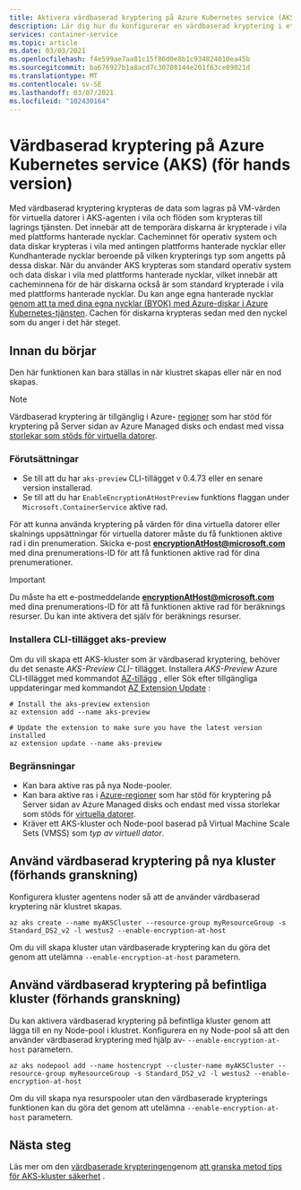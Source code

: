 ```yaml
---
title: Aktivera värdbaserad kryptering på Azure Kubernetes service (AKS)
description: Lär dig hur du konfigurerar en värdbaserad kryptering i ett Azure Kubernetes service-kluster (AKS)
services: container-service
ms.topic: article
ms.date: 03/03/2021
ms.openlocfilehash: f4e599ae7aa81c15f86d0e8b1c934824010ea45b
ms.sourcegitcommit: ba676927b1a8acd7c30708144e201f63ce89021d
ms.translationtype: MT
ms.contentlocale: sv-SE
ms.lasthandoff: 03/07/2021
ms.locfileid: "102430164"
---
```

# <a name="host-based-encryption-on-azure-kubernetes-service-aks-preview"></a>Värdbaserad kryptering på Azure Kubernetes service (AKS) (för hands version)

Med värdbaserad kryptering krypteras de data som lagras på VM-värden för virtuella datorer i AKS-agenten i vila och flöden som krypteras till lagrings tjänsten. Det innebär att de temporära diskarna är krypterade i vila med plattforms hanterade nycklar. Cacheminnet för operativ system och data diskar krypteras i vila med antingen plattforms hanterade nycklar eller Kundhanterade nycklar beroende på vilken krypterings typ som angetts på dessa diskar. När du använder AKS krypteras som standard operativ system och data diskar i vila med plattforms hanterade nycklar, vilket innebär att cacheminnena för de här diskarna också är som standard krypterade i vila med plattforms hanterade nycklar.  Du kan ange egna hanterade nycklar [genom att ta med dina egna nycklar (BYOK) med Azure-diskar i Azure Kubernetes-tjänsten](azure-disk-customer-managed-keys.md). Cachen för diskarna krypteras sedan med den nyckel som du anger i det här steget.


## <a name="before-you-begin"></a>Innan du börjar

Den här funktionen kan bara ställas in när klustret skapas eller när en nod skapas.

> [!NOTE]
> Värdbaserad kryptering är tillgänglig i Azure- [regioner][supported-regions] som har stöd för kryptering på Server sidan av Azure Managed disks och endast med vissa [storlekar som stöds för virtuella datorer][supported-sizes].

### <a name="prerequisites"></a>Förutsättningar

- Se till att du har `aks-preview` CLI-tillägget v 0.4.73 eller en senare version installerad.
- Se till att du har `EnableEncryptionAtHostPreview` funktions flaggan under `Microsoft.ContainerService` aktive rad.

För att kunna använda kryptering på värden för dina virtuella datorer eller skalnings uppsättningar för virtuella datorer måste du få funktionen aktive rad i din prenumeration. Skicka e-post **encryptionAtHost@microsoft.com** med dina prenumerations-ID för att få funktionen aktive rad för dina prenumerationer. 

> [!IMPORTANT]
> Du måste ha ett e-postmeddelande **encryptionAtHost@microsoft.com** med dina prenumerations-ID för att få funktionen aktive rad för beräknings resurser. Du kan inte aktivera det själv för beräknings resurser.


### <a name="install-aks-preview-cli-extension"></a>Installera CLI-tillägget aks-preview

Om du vill skapa ett AKS-kluster som är värdbaserad kryptering, behöver du det senaste *AKS-Preview CLI-* tillägget. Installera *AKS-Preview* Azure CLI-tillägget med kommandot [AZ-tillägg][az-extension-add] , eller Sök efter tillgängliga uppdateringar med kommandot [AZ Extension Update][az-extension-update] :

```azurecli-interactive
# Install the aks-preview extension
az extension add --name aks-preview

# Update the extension to make sure you have the latest version installed
az extension update --name aks-preview
```

### <a name="limitations"></a>Begränsningar

- Kan bara aktive ras på nya Node-pooler.
- Kan bara aktive ras i [Azure-regioner][supported-regions] som har stöd för kryptering på Server sidan av Azure Managed disks och endast med vissa storlekar som stöds för [virtuella datorer][supported-sizes].
- Kräver ett AKS-kluster och Node-pool baserad på Virtual Machine Scale Sets (VMSS) som *typ av virtuell dator*.

## <a name="use-host-based-encryption-on-new-clusters-preview"></a>Använd värdbaserad kryptering på nya kluster (förhands granskning)

Konfigurera kluster agentens noder så att de använder värdbaserad kryptering när klustret skapas. 

```azurecli-interactive
az aks create --name myAKSCluster --resource-group myResourceGroup -s Standard_DS2_v2 -l westus2 --enable-encryption-at-host
```

Om du vill skapa kluster utan värdbaserade kryptering kan du göra det genom att utelämna `--enable-encryption-at-host` parametern.

## <a name="use-host-based-encryption-on-existing-clusters-preview"></a>Använd värdbaserad kryptering på befintliga kluster (förhands granskning)

Du kan aktivera värdbaserad kryptering på befintliga kluster genom att lägga till en ny Node-pool i klustret. Konfigurera en ny Node-pool så att den använder värdbaserad kryptering med hjälp av- `--enable-encryption-at-host` parametern.

```azurecli
az aks nodepool add --name hostencrypt --cluster-name myAKSCluster --resource-group myResourceGroup -s Standard_DS2_v2 -l westus2 --enable-encryption-at-host
```

Om du vill skapa nya resurspooler utan den värdbaserade krypterings funktionen kan du göra det genom att utelämna `--enable-encryption-at-host` parametern.

## <a name="next-steps"></a>Nästa steg

Läs mer om den [värdbaserade krypteringen](../virtual-machines/disk-encryption.md#encryption-at-host---end-to-end-encryption-for-your-vm-data)genom [att granska metod tips för AKS-kluster säkerhet][best-practices-security] .


<!-- LINKS - external -->

<!-- LINKS - internal -->
[az-extension-add]: /cli/azure/extension#az-extension-add
[az-extension-update]: /cli/azure/extension#az-extension-update
[best-practices-security]: ./operator-best-practices-cluster-security.md
[supported-regions]: ../virtual-machines/disk-encryption.md#supported-regions
[supported-sizes]: ../virtual-machines/disk-encryption.md#supported-vm-sizes
[azure-cli-install]: /cli/azure/install-azure-cli
[az-feature-register]: /cli/azure/feature#az-feature-register
[az-feature-list]: /cli/azure/feature#az-feature-list
[az-provider-register]: /cli/azure/provider#az-provider-register
